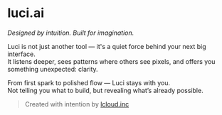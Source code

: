 # luci.ai

_Designed by intuition. Built for imagination._

Luci is not just another tool — it's a quiet force behind your next big interface.  
It listens deeper, sees patterns where others see pixels, and offers you something unexpected: clarity.

From first spark to polished flow — Luci stays with you.  
Not telling you what to build, but revealing what’s already possible.

> Created with intention by [lcloud.inc](https://lcloud.inc)
